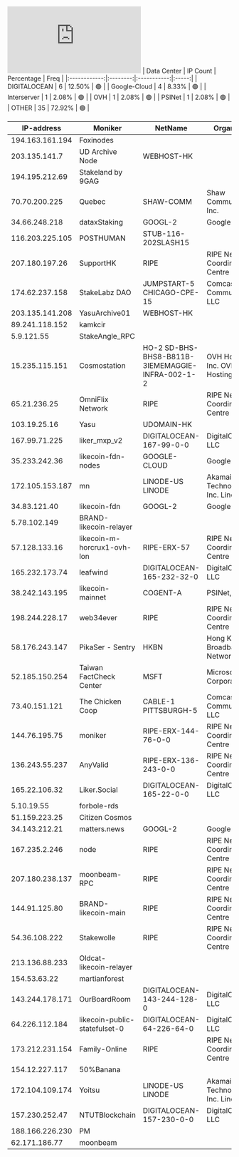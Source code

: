 ![Diagramm](https://github.com/obajay/StateSync-snapshots/blob/main/Projects/Likecoin/1/README.md)
| Data Center | IP Count | Percentage | Freq |
|:------------:|:--------:|:-----------:|:-----:|
| DIGITALOCEAN | 6 | 12.50% | 🟢 |
| Google-Cloud | 4 | 8.33% | 🟢 |
| Interserver | 1 | 2.08% | 🟢 |
| OVH | 1 | 2.08% | 🟢 |
| PSINet | 1 | 2.08% | 🟢 |
| OTHER | 35 | 72.92% | 🟢 |

<!-- START_TABLE -->
| IP-address | Moniker | NetName | Organization |
|-------------|-------------|-------------|-------------|
| 194.163.161.194 | Foxinodes |  |  |
| 203.135.141.7 | UD Archive Node | WEBHOST-HK |  |
| 194.195.212.69 | Stakeland by 9GAG |  |  |
| 70.70.200.225 | Quebec | SHAW-COMM | Shaw Communications Inc. |
| 34.66.248.218 | dataxStaking | GOOGL-2 | Google LLC |
| 116.203.225.105 | POSTHUMAN | STUB-116-202SLASH15 |  |
| 207.180.197.26 | SupportHK | RIPE | RIPE Network Coordination Centre |
| 174.62.237.158 | StakeLabz DAO | JUMPSTART-5 CHICAGO-CPE-15 | Comcast Cable Communications, LLC |
| 203.135.141.208 | YasuArchive01 | WEBHOST-HK |  |
| 89.241.118.152 | kamkcir |  |  |
| 5.9.121.55 | StakeAngle_RPC |  |  |
| 15.235.115.151 | Cosmostation | HO-2 SD-BHS-BHS8-B811B-3IEMEMAGGIE-INFRA-002-1-2 | OVH Hosting, Inc. OVH Hosting, Inc. |
| 65.21.236.25 | OmniFlix Network | RIPE | RIPE Network Coordination Centre |
| 103.19.25.16 | Yasu | UDOMAIN-HK |  |
| 167.99.71.225 | liker_mxp_v2 | DIGITALOCEAN-167-99-0-0 | DigitalOcean, LLC |
| 35.233.242.36 | likecoin-fdn-nodes | GOOGLE-CLOUD | Google LLC |
| 172.105.153.187 | mn | LINODE-US LINODE | Akamai Technologies, Inc. Linode |
| 34.83.121.40 | likecoin-fdn | GOOGL-2 | Google LLC |
| 5.78.102.149 | BRAND-likecoin-relayer |  |  |
| 57.128.133.16 | likecoin-m-horcrux1-ovh-lon | RIPE-ERX-57 | RIPE Network Coordination Centre |
| 165.232.173.74 | leafwind | DIGITALOCEAN-165-232-32-0 | DigitalOcean, LLC |
| 38.242.143.195 | likecoin-mainnet | COGENT-A | PSINet, Inc. |
| 198.244.228.17 | web34ever | RIPE | RIPE Network Coordination Centre |
| 58.176.243.147 | PikaSer - Sentry | HKBN | Hong Kong Broadband Network Ltd |
| 52.185.150.254 | Taiwan FactCheck Center | MSFT | Microsoft Corporation |
| 73.40.151.121 | The Chicken Coop | CABLE-1 PITTSBURGH-5 | Comcast Cable Communications, LLC |
| 144.76.195.75 | moniker | RIPE-ERX-144-76-0-0 | RIPE Network Coordination Centre |
| 136.243.55.237 | AnyValid | RIPE-ERX-136-243-0-0 | RIPE Network Coordination Centre |
| 165.22.106.32 | Liker.Social | DIGITALOCEAN-165-22-0-0 | DigitalOcean, LLC |
| 5.10.19.55 | forbole-rds |  |  |
| 51.159.223.25 | Citizen Cosmos |  |  |
| 34.143.212.21 | matters.news | GOOGL-2 | Google LLC |
| 167.235.2.246 | node | RIPE | RIPE Network Coordination Centre |
| 207.180.238.137 | moonbeam-RPC | RIPE | RIPE Network Coordination Centre |
| 144.91.125.80 | BRAND-likecoin-main | RIPE | RIPE Network Coordination Centre |
| 54.36.108.222 | Stakewolle | RIPE | RIPE Network Coordination Centre |
| 213.136.88.233 | Oldcat-likecoin-relayer |  |  |
| 154.53.63.22 | martianforest |  |  |
| 143.244.178.171 | OurBoardRoom | DIGITALOCEAN-143-244-128-0 | DigitalOcean, LLC |
| 64.226.112.184 | likecoin-public-statefulset-0 | DIGITALOCEAN-64-226-64-0 | DigitalOcean, LLC |
| 173.212.231.154 | Family-Online | RIPE | RIPE Network Coordination Centre |
| 154.12.227.117 | 50%Banana |  |  |
| 172.104.109.174 | Yoitsu | LINODE-US LINODE | Akamai Technologies, Inc. Linode |
| 157.230.252.47 | NTUTBlockchain | DIGITALOCEAN-157-230-0-0 | DigitalOcean, LLC |
| 188.166.226.230 | PM |  |  |
| 62.171.186.77 | moonbeam |  |  |

<!-- END_TABLE -->